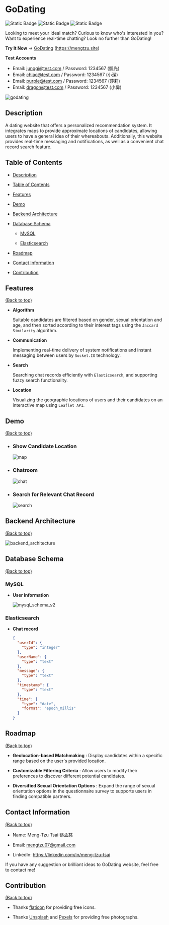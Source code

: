# GoDating


![Static Badge](https://img.shields.io/badge/license-MIT-blue) ![Static Badge](https://img.shields.io/badge/status-active-green) ![Static Badge](https://img.shields.io/badge/release-v1.0.0-red)

Looking to meet your ideal match? Curious to know who's interested in you? Want to experience real-time chatting? Look no further than GoDating!

**Try It Now** -> [GoDating](https://mengtzu.site) (https://mengtzu.site)

**Test Accounts**

- Email: junggi@test.com / Password: 1234567 (凱光)
- Email: chiao@test.com / Password: 1234567 (小潔)
- Email: purple@test.com / Password: 1234567 (莎莉)
- Email: dragon@test.com / Password: 1234567 (小偉)

![godating](https://github.com/Meng-Tzu/GoDating/assets/111262692/fb5150dd-2949-41b8-b57a-2aa5a140a92a)


## Description

A dating website that offers a personalized recommendation system. It integrates maps to provide approximate locations of candidates, allowing users to have a general idea of their whereabouts. Additionally, this website provides real-time messaging and notifications, as well as a convenient chat record search feature.

## Table of Contents

- [Description](#description)

- [Table of Contents](#table-of-contents)

- [Features](#features)

- [Demo](#demo)

- [Backend Architecture](#backend-architecture)

- [Database Schema](#database-schema)

  - [MySQL](#mysql)

  - [Elasticsearch](#elasticsearch)

- [Roadmap](#roadmap)

- [Contact Information](#contact-information)

- [Contribution](#contribution)

## Features

[(Back to top)](#godating)

- **Algorithm**

  Suitable candidates are filtered based on gender, sexual orientation and age, and then sorted according to their interest tags using the `Jaccard Similarity` algorithm.

- **Communication**

  Implementing real-time delivery of system notifications and instant messaging between users by `Socket.IO` technology.

- **Search**

  Searching chat records efficiently with `Elasticsearch`, and supporting fuzzy search functionality.

- **Location**

  Visualizing the geographic locations of users and their candidates on an interactive map using `Leaflet API`.

## Demo

[(Back to top)](#godating)

  - ### Show Candidate Location

    ![map](https://github.com/Meng-Tzu/GoDating/assets/111262692/07077699-6f88-445a-a5ea-1916101867d5)

  - ### Chatroom

    ![chat](https://github.com/Meng-Tzu/GoDating/assets/111262692/3be79b31-5ebe-45af-91ea-7b072f74dd79)

  - ### Search for Relevant Chat Record

    ![search](https://github.com/Meng-Tzu/GoDating/assets/111262692/edaf31ff-e25e-419a-9a08-a57238afd136)


## Backend Architecture

[(Back to top)](#godating)

![backend_architecture](https://github.com/Meng-Tzu/GoDating/assets/111262692/236a1b9d-da4a-449d-8f9d-2058da536127)

## Database Schema

[(Back to top)](#godating)

### MySQL

- **User information**

  ![mysql_schema_v2](https://github.com/Meng-Tzu/GoDating/assets/111262692/07ca90cc-5947-4ae4-bd66-f349c0dda99a)


### Elasticsearch

- **Chat record**
  ```json
  {
    "userId": {
      "type": "integer"
    },
    "userName": {
      "type": "text"
    },
    "message": {
      "type": "text"
    },
    "timestamp": {
      "type": "text"
    },
    "time": {
      "type": "date",
      "format": "epoch_millis"
    }
  }
  ```

## Roadmap

[(Back to top)](#godating)

- **Geolocation-based Matchmaking** : Display candidates within a specific range based on the user's provided location.

- **Customizable Filtering Criteria** : Allow users to modify their preferences to discover different potential candidates.

- **Diversified Sexual Orientation Options** : Expand the range of sexual orientation options in the questionnaire survey to supports users in finding compatible partners.

## Contact Information

[(Back to top)](#godating)

- Name: Meng-Tzu Tsai 蔡孟慈

- Email: mengtzu07@gmail.com

- LinkedIn: https://linkedin.com/in/meng-tzu-tsai

If you have any suggestion or brilliant ideas to GoDating website, feel free to contact me!

## Contribution

[(Back to top)](#godating)

- Thanks [flaticon](https://www.flaticon.com) for providing free icons.

- Thanks [Unsplash](https://unsplash.com) and [Pexels](https://www.pexels.com/zh-tw) for providing free photographs.
